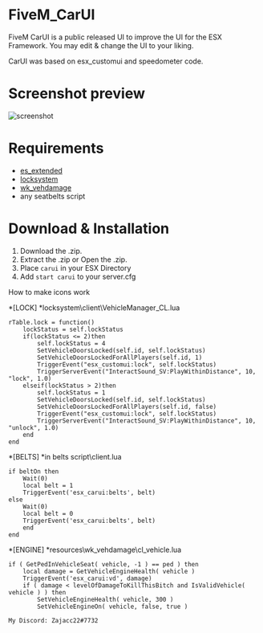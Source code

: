 # FiveM_CarUI
FiveM CarUI is a public released UI to improve the UI for the ESX Framework. You may edit & change the UI to your liking.

CarUI was based on esx_customui and speedometer code. 

# Screenshot preview
![screenshot](https://cdn.discordapp.com/attachments/506939695465365517/506942879944671272/unknown.png)

# Requirements
* [es_extended](https://github.com/ESX-Org/es_extended)
* [locksystem](https://github.com/acecconato/FiveM_LockSystem)
* [wk_vehdamage](https://forum.fivem.net/t/release-rp-vehicle-damage-system-1-0-1/39563)
* any seatbelts script

# Download & Installation
1) Download the .zip.
2) Extract the .zip or Open the .zip.
3) Place `carui` in your ESX Directory
4) Add `start carui` to your server.cfg

How to make icons work

*[LOCK]
*locksystem\client\VehicleManager_CL.lua

```
rTable.lock = function()
	lockStatus = self.lockStatus
	if(lockStatus <= 2)then
		self.lockStatus = 4
		SetVehicleDoorsLocked(self.id, self.lockStatus)
		SetVehicleDoorsLockedForAllPlayers(self.id, 1)
		TriggerEvent("esx_customui:lock", self.lockStatus)
		TriggerServerEvent("InteractSound_SV:PlayWithinDistance", 10, "lock", 1.0)
	elseif(lockStatus > 2)then
		self.lockStatus = 1
		SetVehicleDoorsLocked(self.id, self.lockStatus)
		SetVehicleDoorsLockedForAllPlayers(self.id, false)
		TriggerEvent("esx_customui:lock", self.lockStatus)
		TriggerServerEvent("InteractSound_SV:PlayWithinDistance", 10, "unlock", 1.0)
	end
end
```

*[BELTS]
*in belts script\client.lua

```
if beltOn then 
    Wait(0)
	local belt = 1
	TriggerEvent('esx_carui:belts', belt)
else
    Wait(0)
	local belt = 0
	TriggerEvent('esx_carui:belts', belt)
	end 
end
```

*[ENGINE]
*resources\wk_vehdamage\cl_vehicle.lua
```		
if ( GetPedInVehicleSeat( vehicle, -1 ) == ped ) then 
    local damage = GetVehicleEngineHealth( vehicle )
	TriggerEvent('esx_carui:vd', damage)
	if ( damage < levelOfDamageToKillThisBitch and IsValidVehicle( vehicle ) ) then 
        SetVehicleEngineHealth( vehicle, 300 )
        SetVehicleEngineOn( vehicle, false, true )
```
	
	My Discord: Zajacc22#7732

